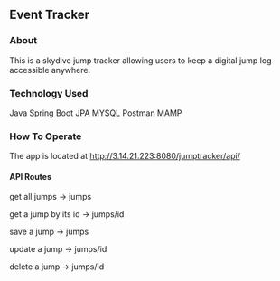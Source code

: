 ## Event Tracker

### About
This is a skydive jump tracker allowing users to keep a digital jump log accessible anywhere.

### Technology Used
Java
Spring Boot
JPA
MYSQL
Postman
MAMP

### How To Operate
The app is located at http://3.14.21.223:8080/jumptracker/api/

#### API Routes
get all jumps -> jumps

get a jump by its id -> jumps/id

save a jump -> jumps

update a jump -> jumps/id

delete a jump -> jumps/id

